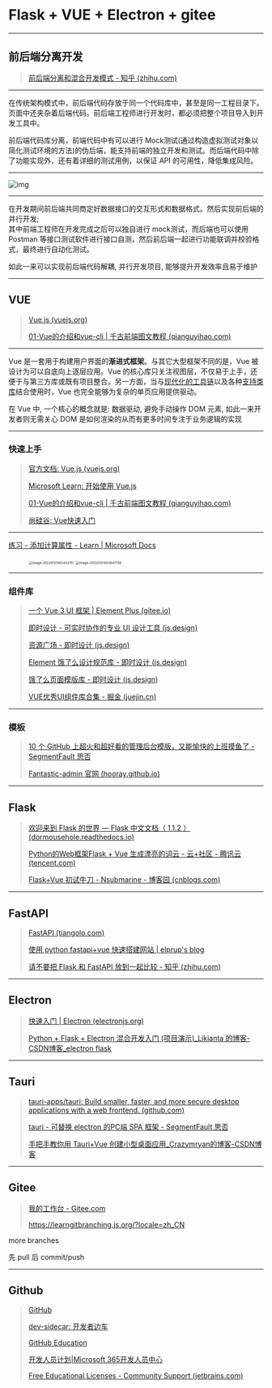 # Flask + VUE + Electron + gitee

---

## 前后端分离开发

> [前后端分离和混合开发模式 - 知乎 (zhihu.com)](https://zhuanlan.zhihu.com/p/266015809)

---

在传统架构模式中，前后端代码存放于同一个代码库中，甚至是同一工程目录下。页面中还夹杂着后端代码。前后端工程师进行开发时，都必须把整个项目导入到开发工具中。

前后端代码库分离，前端代码中有可以进行 Mock测试(通过构造虚拟测试对象以简化测试环境的方法)的伪后端，能支持前端的独立开发和测试。而后端代码中除了功能实现外，还有着详细的测试用例，以保证 API 的可用性，降低集成风险。

---

![img](http://cdn.ayusummer233.top/img/202201202346444.jpeg)

---

在开发期间前后端共同商定好数据接口的交互形式和数据格式。然后实现前后端的并行开发;  
其中前端工程师在开发完成之后可以独自进行 mock测试，而后端也可以使用 Postman 等接口测试软件进行接口自测，然后前后端一起进行功能联调并校验格式，最终进行自动化测试。  

如此一来可以实现前后端代码解耦, 并行开发项目, 能够提升开发效率且易于维护

---

## VUE

> [Vue.js (vuejs.org)](https://v3.cn.vuejs.org/)
>
> [01-Vue的介绍和vue-cli | 千古前端图文教程 (qianguyihao.com)](https://web.qianguyihao.com/12-Vue基础/01-Vue的介绍和vue-cli.html)

---

Vue 是一套用于构建用户界面的**渐进式框架**。与其它大型框架不同的是，Vue 被设计为可以自底向上逐层应用。Vue 的核心库只关注视图层，不仅易于上手，还便于与第三方库或既有项目整合。另一方面，当与[现代化的工具链](https://v3.cn.vuejs.org/guide/single-file-component.html)以及各种[支持类库](https://github.com/vuejs/awesome-vue#components--libraries)结合使用时，Vue 也完全能够为复杂的单页应用提供驱动。

在 Vue 中, 一个核心的概念就是: 数据驱动, 避免手动操作 DOM 元素, 如此一来开发者则无需关心 DOM 是如何渲染的从而有更多时间专注于业务逻辑的实现

---

### 快速上手

> [官方文档: Vue.js (vuejs.org)](https://v3.cn.vuejs.org/guide/introduction.html#声明式渲染)
>
> [Microsoft Learn: 开始使用 Vue.js](https://docs.microsoft.com/zh-cn/learn/paths/vue-first-steps/)
>
> [01-Vue的介绍和vue-cli | 千古前端图文教程 (qianguyihao.com)](https://web.qianguyihao.com/12-Vue基础/01-Vue的介绍和vue-cli.html#框架和库的区别)
>
> [尚硅谷: Vue快速入门](https://www.bilibili.com/video/BV1AS4y177xJ?p=84)

---

[练习 - 添加计算属性 - Learn | Microsoft Docs](https://docs.microsoft.com/zh-cn/learn/modules/vue-data-events/7-computed-properties-exercise)

<figure class="half">
<img src="http://cdn.ayusummer233.top/img/202201210034499.png" alt="image-20220121003432151" style="zoom:45%;" />
<img src="http://cdn.ayusummer233.top/img/202201210036491.png" alt="image-20220121003647139" style="zoom:45%;" />
</figure>

---

### 组件库

>  [一个 Vue 3 UI 框架 | Element Plus (gitee.io)](https://element-plus.gitee.io/zh-CN/)
>
> [即时设计 - 可实时协作的专业 UI 设计工具 (js.design)](https://js.design/home)
>
> [资源广场 - 即时设计 (js.design)](https://js.design/square)
>
> [Element 饿了么设计规范库 - 即时设计 (js.design)](https://js.design/resourceDetails?id=61e62e5a019153e9f2501285)
>
> [饿了么页面模版库 - 即时设计 (js.design)](https://js.design/resourceDetails?id=6172ba2c2c1177fe58a12f50)
>
> [VUE优秀UI组件库合集 - 掘金 (juejin.cn)](https://juejin.cn/post/7008817581129728014)

---



### 模板

> [10 个 GitHub 上超火和超好看的管理后台模版，又能愉快的上班摸鱼了 - SegmentFault 思否](https://segmentfault.com/a/1190000038323430)
>
> [Fantastic-admin 官网 (hooray.github.io)](https://hooray.github.io/fantastic-admin/)

---

## Flask

> [欢迎来到 Flask 的世界 — Flask 中文文档（ 1.1.2 ） (dormousehole.readthedocs.io)](https://dormousehole.readthedocs.io/en/1.1.2/index.html)
>
> [Python的Web框架Flask + Vue 生成漂亮的词云 - 云+社区 - 腾讯云 (tencent.com)](https://cloud.tencent.com/developer/article/1592758)
>
> [Flask+Vue 初试牛刀 - Nsubmarine - 博客园 (cnblogs.com)](https://www.cnblogs.com/dream-on-all-in/p/12630690.html)

---

## FastAPI

> [FastAPI (tiangolo.com)](https://fastapi.tiangolo.com/zh/)
>
> [使用 python fastapi+vue 快速搭建网站 | elprup's blog](https://www.elprup.com/2020/09/19/fastapi_vue/)
>
> [请不要把 Flask 和 FastAPI 放到一起比较 - 知乎 (zhihu.com)](https://zhuanlan.zhihu.com/p/369591096)

---

## Electron

> [快速入门 | Electron (electronjs.org)](https://www.electronjs.org/zh/docs/latest/tutorial/quick-start#打包并分发您的应用程序)
>
> [Python + Flask + Electron 混合开发入门 (项目演示)_Likianta 的博客-CSDN博客_electron flask](https://blog.csdn.net/Likianta/article/details/89199793)

---

## Tauri

> [tauri-apps/tauri: Build smaller, faster, and more secure desktop applications with a web frontend. (github.com)](https://github.com/tauri-apps/tauri)
>
> [tauri - 可替换 electron 的PC端 SPA 框架 - SegmentFault 思否](https://segmentfault.com/a/1190000022489403)
>
> [手把手教你用 Tauri+Vue 创建小型桌面应用_Crazymryan的博客-CSDN博客](https://blog.csdn.net/Crazymryan/article/details/108016711)

---

## Gitee

> [我的工作台 - Gitee.com](https://gitee.com/)
>
> https://learngitbranching.js.org/?locale=zh_CN

more branches

先 pull 后 commit/push

---

## Github

> [GitHub](https://github.com/)
>
> [dev-sidecar: 开发者边车](https://gitee.com/docmirror/dev-sidecar?_from=gitee_search)
>
> [GitHub Education](https://education.github.com/globalcampus/student)
>
> [开发人员计划|Microsoft 365开发人员中心](https://developer.microsoft.com/zh-CN/microsoft-365/dev-program)
>
> [Free Educational Licenses - Community Support (jetbrains.com)](https://www.jetbrains.com/community/education/?_ga=2.168774308.446884493.1642700868-458041083.1621420760#students)









